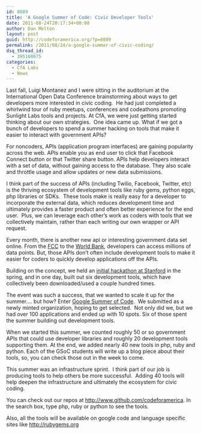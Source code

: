 ```yaml
---
id: 8089
title: 'A Google Summer of Code: Civic Developer Tools'
date: 2011-08-24T20:17:34+00:00
author: Dan Melton
layout: post
guid: http://codeforamerica.org/?p=8089
permalink: /2011/08/24/a-google-summer-of-civic-coding/
dsq_thread_id:
  - 395160675
categories:
  - CfA Labs
  - News
---
```

Last fall, Luigi Montanez and I were sitting in the auditorium at the International Open Data Conference brainstorming about ways to get developers more interested in civic coding.  He had just completed a whirlwind tour of ruby meetups, conferences and codeathons promoting Sunlight Labs tools and projects. At CfA, we were just getting started thinking about our own strategies.  One idea came up. What if we got a bunch of developers to spend a summer hacking on tools that make it easier to interact with government APIs?  <!--more-->

For noncoders, APIs (application program interfaces) are gaining popularity across the web. APIs enable you as end user to click that Facebook Connect button or that Twitter share button. APIs help developers interact with a set of data, without gaining access to the database. They also scale and throttle usage and allow updates or new data submissions.

I think part of the success of APIs (including Twilio, Facebook, Twitter, etc) is the thriving ecosystem of development tools like ruby gems, python eggs, php libraries or SDKs.  These tools make is really easy for a developer to incorporate the external data, which reduces development time and ultimately provides a faster product and often better experience for the end user.  Plus, we can leverage each other&#8217;s work as coders with tools that we collectively maintain, rather than each writing our own wrapper or API request.

Every month, there is another new api or interesting government data set online. From the [FCC](http://www.fcc.gov/developers) to the [World Bank](http://data.worldbank.org/developers), developers can access millions of data points. But, those APIs don&#8217;t often include development tools to make it easier for coders to quickly develop applications off the APIs.

Building on the concept, we held an [initial hackathon at Stanford](http://codeforamerica.org/2011/04/17/hackathon-at-stanford-opening-up-government-data/) in the spring, and in one day, built out six development tools, which have collectively been downloaded/used a couple hundred times.

The event was such a success, that we wanted to scale it up for the summer&#8230;. but how? Enter [Google Summer of Code](http://code.google.com/soc/).  We submitted as a newly minted organization, hoping to get selected.  Not only did we, but we had over 100 applications and ended up with 10 spots. Six of those spent the summer building out development tools.

When we started this summer, we counted roughly 50 or so government APIs that could use developer libraries and roughly 20 development tools supporting them. At the end, we added nearly 40 new tools in php, ruby and python. Each of the GSoC students will write up a blog piece about their tools, so, you can check those out in the week to come.

This summer was an infrastructure sprint.  I think part of our job is producing tools to help others be more successful.  Adding 40 tools will help deepen the infrastructure and ultimately the ecosystem for civic coding.

You can check out our repos at <http://www.github.com/codeforamerica>. In the search box, type php, ruby or python to see the tools.

Also, all the tools will be available on google code and language specific sites like <http://rubygems.org>